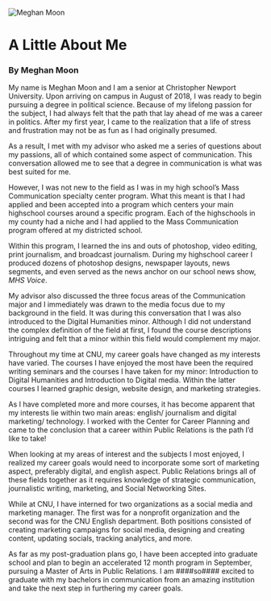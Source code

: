 ![Meghan Moon](https://MMoon2.github.io/MMoon2/images/Profile.png)

# A Little About Me

### By Meghan Moon

My name is Meghan Moon and I am a senior at Christopher Newport University. Upon arriving on campus in August of 2018, I was ready to begin pursuing a degree in political science. Because of my lifelong passion for the subject, I had always felt that the path that lay ahead of me was a career in politics. After my first year, I came to the realization that a life of stress and frustration may not be as fun as I had originally presumed. 

As a result, I met with my advisor who asked me a series of questions about my passions, all of which contained some aspect of communication. This conversation allowed me to see that a degree in communication is what was best suited for me. 

However, I was not new to the field as I was in my high school’s Mass Communication specialty center program. What this meant is that I had applied and been accepted into a program which centers your main highschool courses around a specific program. Each of the highschools in my county had a niche and I had applied to the Mass Communication program offered at my districted school. 

Within this program, I learned the ins and outs of photoshop, video editing, print journalism, and broadcast journalism. During my highschool career I produced dozens of photoshop designs, newspaper layouts, news segments, and even served as the news anchor on our school news show, _MHS Voice_. 

My advisor also discussed the three focus areas of the Communication major and I immediately was drawn to the media focus due to my background in the field. It was during this conversation that I was also introduced to the Digital Humanities minor. Although I did not understand the complex definition of the field at first, I found the course descriptions intriguing and felt that a minor within this field would complement my major.

Throughout my time at CNU, my career goals have changed as my interests have varied. The courses I have enjoyed the most have been the required writing seminars and the courses I have taken for my minor: Introduction to Digital Humanities and Introduction to Digital media. Within the latter courses I learned graphic design, website design, and marketing strategies. 

As I have completed more and more courses, it has become apparent that my interests lie within two main areas: english/ journalism and digital marketing/ technology. I worked with the Center for Career Planning and came to the conclusion that a career within Public Relations is the path I’d like to take!

When looking at my areas of interest and the subjects I most enjoyed, I realized my career goals would need to incorporate some sort of marketing aspect, preferably digital, and english aspect. Public Relations brings all of these fields together as it requires knowledge of strategic communication, journalistic writing, marketing, and Social Networking Sites. 

While at CNU, I have interned for two organizations as a social media and marketing manager. The first was for a nonprofit organization and the second was for the CNU English department. Both positions consisted of creating marketing campaigns for social media, designing and creating content, updating socials, tracking analytics, and more. 

As far as my post-graduation plans go, I have been accepted into graduate school and plan to begin an accelerated 12 month program in September, pursuing a Master of Arts in Public Relations. I am ####so#### excited to graduate with my bachelors in communication from an amazing institution and take the next step in furthering my career goals.

